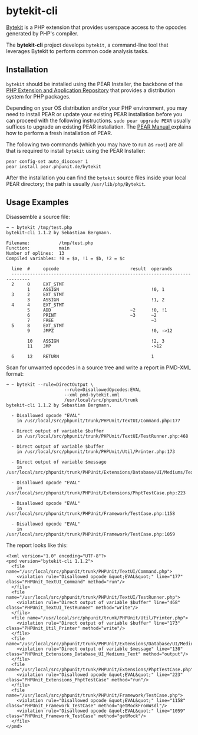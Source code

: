 bytekit-cli
===========

[Bytekit](http://github.com/Mayflower/Bytekit) is a PHP extension that provides userspace access to the opcodes generated by PHP's compiler.

The **bytekit-cli** project develops `bytekit`, a command-line tool that leverages Bytekit to perform common code analysis tasks.

Installation
------------

`bytekit` should be installed using the PEAR Installer, the backbone of the [PHP Extension and Application Repository](http://pear.php.net/) that provides a distribution system for PHP packages.

Depending on your OS distribution and/or your PHP environment, you may need to install PEAR or update your existing PEAR installation before you can proceed with the following instructions. `sudo pear upgrade PEAR` usually suffices to upgrade an existing PEAR installation. The [PEAR Manual ](http://pear.php.net/manual/en/installation.getting.php) explains how to perform a fresh installation of PEAR.

The following two commands (which you may have to run as `root`) are all that is required to install `bytekit` using the PEAR Installer:

    pear config-set auto_discover 1
    pear install pear.phpunit.de/bytekit

After the installation you can find the `bytekit` source files inside your local PEAR directory; the path is usually `/usr/lib/php/Bytekit`.

Usage Examples
--------------

Disassemble a source file:

    ➜ ~ bytekit /tmp/test.php
    bytekit-cli 1.1.2 by Sebastian Bergmann.

    Filename:           /tmp/test.php
    Function:           main
    Number of oplines:  13
    Compiled variables: !0 = $a, !1 = $b, !2 = $c

      line  #     opcode                           result  operands
      -----------------------------------------------------------------------------
      2     0     EXT_STMT
            1     ASSIGN                                   !0, 1
      3     2     EXT_STMT
            3     ASSIGN                                   !1, 2
      4     4     EXT_STMT
            5     ADD                              ~2      !0, !1
            6     PRINT                            ~3      ~2
            7     FREE                                     ~3
      5     8     EXT_STMT
            9     JMPZ                                     !0, ->12

            10    ASSIGN                                   !2, 3
            11    JMP                                      ->12

      6     12    RETURN                                   1

Scan for unwanted opcodes in a source tree and write a report in PMD-XML format:

    ➜ ~ bytekit --rule=DirectOutput \
                          --rule=DisallowedOpcodes:EVAL
                          --xml pmd-bytekit.xml
                          /usr/local/src/phpunit/trunk
    bytekit-cli 1.1.2 by Sebastian Bergmann.

      - Disallowed opcode "EVAL"
        in /usr/local/src/phpunit/trunk/PHPUnit/TextUI/Command.php:177

      - Direct output of variable $buffer
        in /usr/local/src/phpunit/trunk/PHPUnit/TextUI/TestRunner.php:468

      - Direct output of variable $buffer
        in /usr/local/src/phpunit/trunk/PHPUnit/Util/Printer.php:173

      - Direct output of variable $message
        in /usr/local/src/phpunit/trunk/PHPUnit/Extensions/Database/UI/Mediums/Text.php:130

      - Disallowed opcode "EVAL"
        in /usr/local/src/phpunit/trunk/PHPUnit/Extensions/PhptTestCase.php:223

      - Disallowed opcode "EVAL"
        in /usr/local/src/phpunit/trunk/PHPUnit/Framework/TestCase.php:1158

      - Disallowed opcode "EVAL"
        in /usr/local/src/phpunit/trunk/PHPUnit/Framework/TestCase.php:1059

The report looks like this:

    <?xml version="1.0" encoding="UTF-8"?>
    <pmd version="bytekit-cli 1.1.2">
      <file name="/usr/local/src/phpunit/trunk/PHPUnit/TextUI/Command.php">
        <violation rule="Disallowed opcode &quot;EVAL&quot;" line="177" class="PHPUnit_TextUI_Command" method="run"/>
      </file>
      <file name="/usr/local/src/phpunit/trunk/PHPUnit/TextUI/TestRunner.php">
        <violation rule="Direct output of variable $buffer" line="468" class="PHPUnit_TextUI_TestRunner" method="write"/>
      </file>
      <file name="/usr/local/src/phpunit/trunk/PHPUnit/Util/Printer.php">
        <violation rule="Direct output of variable $buffer" line="173" class="PHPUnit_Util_Printer" method="write"/>
      </file>
      <file name="/usr/local/src/phpunit/trunk/PHPUnit/Extensions/Database/UI/Mediums/Text.php">
        <violation rule="Direct output of variable $message" line="130" class="PHPUnit_Extensions_Database_UI_Mediums_Text" method="output"/>
      </file>
      <file name="/usr/local/src/phpunit/trunk/PHPUnit/Extensions/PhptTestCase.php">
        <violation rule="Disallowed opcode &quot;EVAL&quot;" line="223" class="PHPUnit_Extensions_PhptTestCase" method="run"/>
      </file>
      <file name="/usr/local/src/phpunit/trunk/PHPUnit/Framework/TestCase.php">
        <violation rule="Disallowed opcode &quot;EVAL&quot;" line="1158" class="PHPUnit_Framework_TestCase" method="getMockFromWsdl"/>
        <violation rule="Disallowed opcode &quot;EVAL&quot;" line="1059" class="PHPUnit_Framework_TestCase" method="getMock"/>
      </file>
    </pmd>
